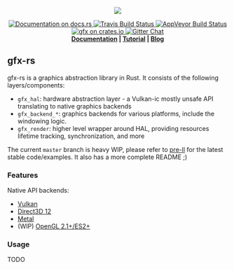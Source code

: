 <p align="center">
  <img src="info/logo.png">
</p>
<p align="center">
  <a href="https://docs.rs/gfx">
      <img src="https://docs.rs/gfx/badge.svg" alt="Documentation on docs.rs">
  </a>
  <a href="https://travis-ci.org/gfx-rs/gfx">
      <img src="https://img.shields.io/travis/gfx-rs/gfx/master.svg?style=flat-square" alt="Travis Build Status">
  </a>
  <a href="https://ci.appveyor.com/project/kvark/gfx">
      <img src="https://ci.appveyor.com/api/projects/status/ryn5ee3aumpmbw5l?svg=true" alt="AppVeyor Build Status">
  </a>
  <a href="https://crates.io/crates/gfx">
      <img src="http://img.shields.io/crates/v/gfx.svg?label=gfx" alt = "gfx on crates.io">
  </a>
  <a href="https://gitter.im/gfx-rs/gfx">
    <img src="https://img.shields.io/badge/GITTER-join%20chat-green.svg?style=flat-square" alt="Gitter Chat">
  </a>
  <br>
  <strong><a href="http://docs.rs/gfx">Documentation</a> | <a href="https://wiki.alopex.li/LearningGfx">Tutorial</a> | <a href="http://gfx-rs.github.io/">Blog</a> </strong>
</p>

## gfx-rs

gfx-rs is a graphics abstraction library in Rust. It consists of the following layers/components:
- `gfx_hal`: hardware abstraction layer - a Vulkan-ic mostly unsafe API translating to native graphics backends
- `gfx_backend_*`: graphics backends for various platforms, include the windowing logic.
- `gfx_render`: higher level wrapper around HAL, providing resources lifetime tracking, synchronization, and more

The current `master` branch is heavy WIP, please refer to [pre-ll](https://github.com/gfx-rs/gfx/tree/pre-ll) for the latest stable code/examples. It also has a more complete README ;)

### Features

Native API backends:
- [Vulkan](src/backend/vulkan)
- [Direct3D 12](src/backend/dx12)
- [Metal](src/backend/metal)
- (WIP) [OpenGL 2.1+/ES2+](src/backend/gl)

### Usage

TODO

